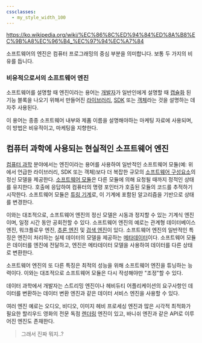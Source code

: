 ```yaml
---
cssclasses:
  - my_style_width_100
---
```

https://ko.wikipedia.org/wiki/%EC%86%8C%ED%94%84%ED%8A%B8%EC%9B%A8%EC%96%B4_%EC%97%94%EC%A7%84

소프트웨어의 엔진은 컴퓨터 프로그래밍의 중심 부분을 의미합니다. 보통 두 가지의 비유를 듭니다. 

### 비유적으로서의 소프트웨어 엔진
소프트웨어를 설명할 때 엔진이라는 용어는 [개발자](https://ko.wikipedia.org/wiki/%EA%B0%9C%EB%B0%9C%EC%9E%90 "개발자")가 일반인에게 설명할 때 [캡슐화](https://ko.wikipedia.org/wiki/%EC%BA%A1%EC%8A%90%ED%99%94 "캡슐화") 된 기능 블록을 나오기 위해서 만들어진 [라이브러리](https://ko.wikipedia.org/wiki/%EB%9D%BC%EC%9D%B4%EB%B8%8C%EB%9F%AC%EB%A6%AC_(%EC%BB%B4%ED%93%A8%ED%8C%85) "라이브러리 (컴퓨팅)"), [SDK](https://ko.wikipedia.org/wiki/%EC%86%8C%ED%94%84%ED%8A%B8%EC%9B%A8%EC%96%B4_%EA%B0%9C%EB%B0%9C_%ED%82%A4%ED%8A%B8 "소프트웨어 개발 키트") 또는 [객체](https://ko.wikipedia.org/wiki/%EA%B0%9D%EC%B2%B4_(%EC%BB%B4%ED%93%A8%ED%84%B0_%EA%B3%BC%ED%95%99) "객체 (컴퓨터 과학)")라는 것을 설명하는 데 자주 사용된다.

이 용어는 종종 소프트웨어 내부와 제품 이름을 설명해야하는 마케팅 자료에 사용되며, 이 방법은 비유적이고, 마케팅을 지향한다.
## 컴퓨터 과학에 사용되는 현실적인 소프트웨어 엔진

[컴퓨터 과학](https://ko.wikipedia.org/wiki/%EC%BB%B4%ED%93%A8%ED%84%B0_%EA%B3%BC%ED%95%99 "컴퓨터 과학") 분야에서는 엔진이라는 용어를 사용하여 일반적인 소프트웨어 모듈(예: 위에서 언급한 라이브러리, SDK 또는 객체)보다 더 복잡한 규모의 [소프트웨어 구성요소](https://ko.wikipedia.org/wiki/%EC%BB%B4%ED%8F%AC%EB%84%8C%ED%8A%B8_%EA%B8%B0%EB%B0%98_%EC%86%8C%ED%94%84%ED%8A%B8%EC%9B%A8%EC%96%B4_%EA%B3%B5%ED%95%99 "컴포넌트 기반 소프트웨어 공학")의 정신 모델을 제공한다. [소프트웨어 모듈](https://ko.wikipedia.org/wiki/%EB%AA%A8%EB%93%88%EC%84%B1_(%ED%94%84%EB%A1%9C%EA%B7%B8%EB%9E%98%EB%B0%8D) "모듈성 (프로그래밍)")은 다른 모듈에 의해 요청될 때까지 정적인 상태를 유지한다. 호출에 응답하여 컴퓨터의 명령 포인터가 호출된 모듈의 코드를 추적하기 시작한다. 소프트웨어 모듈은 [튜링 기계](https://ko.wikipedia.org/wiki/%ED%8A%9C%EB%A7%81_%EA%B8%B0%EA%B3%84 "튜링 기계")로, 이 기계에 포함된 알고리즘을 기반으로 상태를 변경한다.

이와는 대조적으로, 소프트웨어 엔진의 정신 모델은 시동과 정지할 수 있는 기계식 엔진이며, 일정 시간 동안 공회전할 수 있다. 소프트웨어 엔진의 예로는 관계형 데이터베이스 엔진, 워크플로우 엔진, [추론 엔진](https://ko.wikipedia.org/wiki/%EC%B6%94%EB%A1%A0_%EC%97%94%EC%A7%84 "추론 엔진") 및 [검색 엔진](https://ko.wikipedia.org/wiki/%EA%B2%80%EC%83%89_%EC%97%94%EC%A7%84 "검색 엔진")이 있다. 소프트웨어 엔진의 일반적인 특징은 엔진이 처리하는 실제 데이터의 모델을 제공하는 [메타데이터](https://ko.wikipedia.org/wiki/%EB%A9%94%ED%83%80%EB%8D%B0%EC%9D%B4%ED%84%B0 "메타데이터")이다. 소프트웨어 모듈은 데이터를 엔진에 전달하고, 엔진은 메타데이터 모델을 사용하여 데이터를 다른 상태로 변환한다.

소프트웨어 엔진의 또 다른 특징은 최적의 성능을 위해 소프트웨어 엔진을 튜닝하는 능력이다. 이와는 대조적으로 소프트웨어 모듈은 다시 작성해야만 "조정"할 수 있다.

데이터 과학에서 개발자는 스트리밍 엔진이나 헤비듀티 어플리케이션의 요구사항인 데이터를 변환하는 데이터 변환 엔진과 같은 데이터 서비스 엔진을 사용할 수 있다.

여러 엔진 예로는 오디오, 비디오, 이미지 헤비 프로세싱 엔진과 많은 시각적 최적화가 필요한 할리우드 영화의 전문 독점 [렌더링](https://ko.wikipedia.org/wiki/%EB%A0%8C%EB%8D%94%EB%A7%81 "렌더링") 엔진이 있고, 바니쉬 엔진과 같은 API로 이루어진 엔진도 존재한다.


> 그래서 진짜 뭐지..?

